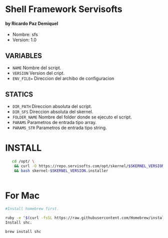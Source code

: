 # Shell Framework Servisofts
#### by Ricardo Paz Demiquel

- Nombre: sfs
- Version: 1.0


## VARIABLES
- `NAME` Nombre del script.
- `VERSION` Version del cript.
- `ENV_FILE=` Direccion del archibo de configuracion 

## STATICS
- `DIR_PATH` Direccion absoluta del script.
- `DIR_SFS` Direccion absoluta del skernel.
- `FOLDER_NAME` Nombre del folder donde se ejecuto el script.
- `PARAMS` Parametros de entrada tipo array.
- `PARAMS_STR` Parametros de entrada tipo string.



# INSTALL

```bash
   cd /opt/ \
    && curl -O https://repo.servisofts.com/opt/skernel/$SKERNEL_VERSION/skernel-$SKERNEL_VERSION.installer \
    && bash skernel-$SKERNEL_VERSION.installer
    
```


# For Mac
```bash
#Install homebrew first.

ruby -e "$(curl -fsSL https://raw.githubusercontent.com/Homebrew/install/master/install)" < /dev/null 2> /dev/null
Install shc.

brew install shc
```
